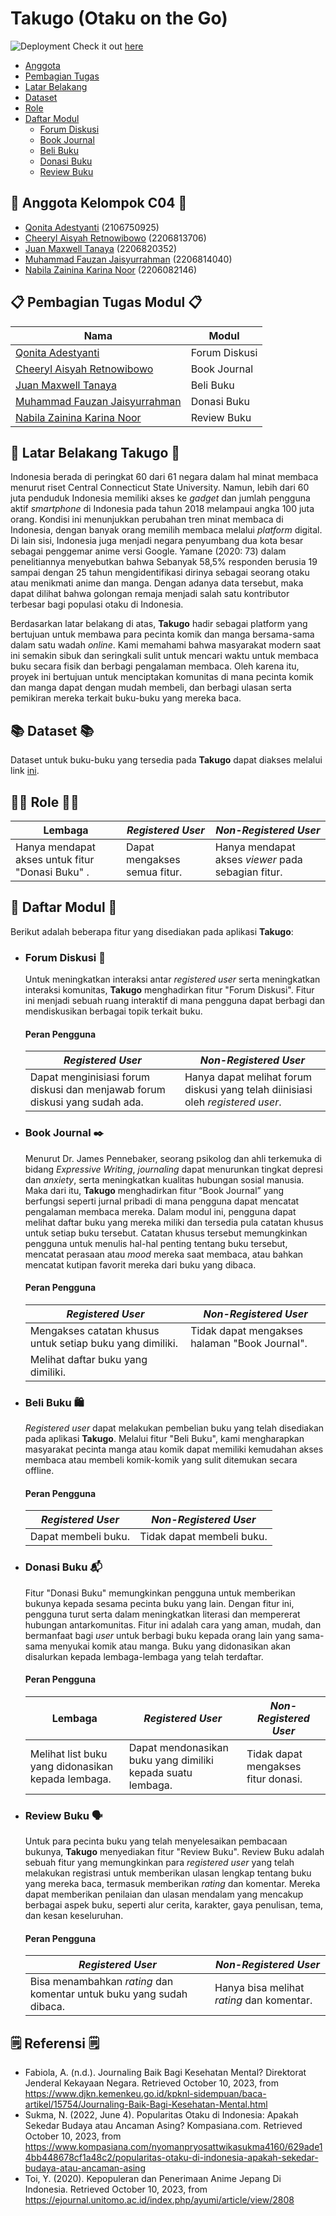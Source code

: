 # Takugo (Otaku on the Go)
![Deployment](https://github.com/PBP-C04/Takugo/actions/workflows/pbp-deploy.yml/badge.svg)
Check it out [here](http://takugo-c04-tk.pbp.cs.ui.ac.id/)

- [Anggota](#👥-anggota-kelompok-c04-👥)
- [Pembagian Tugas](#📋-pembagian-tugas-modul-📋)
- [Latar Belakang](#👘-latar-belakang-takugo-👘)
- [Dataset](#📚-dataset-📚)
- [Role](#🧑‍💻-role-🧑‍💻)
- [Daftar Modul](#📂-daftar-modul-📂)
    - [Forum Diskusi](#forum-diskusi-💬)
    - [Book Journal](#book-journal-✒️)
    - [Beli Buku](#beli-buku-🛍️)
    - [Donasi Buku](#donasi-buku-📬)
    - [Review Buku](#review-buku-🗣️)

## 👥 Anggota Kelompok C04 👥
- [Qonita Adestyanti](https://github.com/adestyantiqonita) (2106750925)
- [Cheeryl Aisyah Retnowibowo](https://github.com/cheerylaisyah) (2206813706)
- [Juan Maxwell Tanaya](https://github.com/MightyZanark) (2206820352)
- [Muhammad Fauzan Jaisyurrahman](https://github.com/fauzanjaisyu) (2206814040)
- [Nabila Zainina Karina Noor](https://github.com/nabilazainina) (2206082146)

## 📋 Pembagian Tugas Modul 📋
| Nama | Modul |
|------|-------|
| [Qonita Adestyanti](https://github.com/adestyantiqonita) | Forum Diskusi |
| [Cheeryl Aisyah Retnowibowo](https://github.com/cheerylaisyah) | Book Journal |
| [Juan Maxwell Tanaya](https://github.com/MightyZanark) | Beli Buku |
| [Muhammad Fauzan Jaisyurrahman](https://github.com/fauzanjaisyu) | Donasi Buku |
| [Nabila Zainina Karina Noor](https://github.com/nabilazainina) | Review Buku |

## 👘 Latar Belakang Takugo 👘
Indonesia berada di peringkat 60 dari 61 negara dalam hal minat membaca menurut riset Central Connecticut State University. Namun, lebih dari 60 juta penduduk Indonesia memiliki akses ke *gadget* dan jumlah pengguna aktif *smartphone* di Indonesia pada tahun 2018 melampaui angka 100 juta orang. Kondisi ini menunjukkan perubahan tren minat membaca di Indonesia, dengan banyak orang memilih membaca melalui *platform* digital. Di lain sisi, Indonesia juga menjadi negara penyumbang dua kota besar sebagai penggemar anime versi Google. Yamane (2020: 73) dalam penelitiannya menyebutkan bahwa Sebanyak 58,5% responden berusia 19 sampai dengan 25 tahun mengidentifikasi dirinya sebagai seorang otaku atau menikmati anime dan manga. Dengan adanya data tersebut, maka dapat dilihat bahwa golongan remaja menjadi salah satu kontributor terbesar bagi populasi otaku di Indonesia.

Berdasarkan latar belakang di atas, **Takugo** hadir sebagai platform yang bertujuan untuk membawa para pecinta komik dan manga bersama-sama dalam satu wadah *online*. Kami memahami bahwa masyarakat modern saat ini semakin sibuk dan seringkali sulit untuk mencari waktu untuk membaca buku secara fisik dan berbagi pengalaman membaca. Oleh karena itu, proyek ini bertujuan untuk menciptakan komunitas di mana pecinta komik dan manga dapat dengan mudah membeli, dan berbagi ulasan serta pemikiran mereka terkait buku-buku yang mereka baca.

## 📚 Dataset 📚
Dataset untuk buku-buku yang tersedia pada **Takugo** dapat diakses melalui link [ini](https://www.kaggle.com/datasets/nikhil1e9/myanimelist-anime-and-manga?select=MAL-manga.csv). 

## 🧑‍💻 Role 🧑‍💻
| Lembaga | *Registered User* | *Non-Registered User* |
| --- | --- | --- |
| Hanya mendapat akses untuk fitur "Donasi Buku" . | Dapat mengakses semua fitur. | Hanya mendapat akses *viewer* pada sebagian fitur. |

## 📂 Daftar Modul 📂
Berikut adalah beberapa fitur yang disediakan pada aplikasi **Takugo**:

* ### Forum Diskusi 💬
    Untuk meningkatkan interaksi antar *registered user* serta meningkatkan interaksi komunitas, **Takugo** menghadirkan fitur "Forum Diskusi". Fitur ini menjadi sebuah ruang interaktif di mana pengguna dapat berbagi dan mendiskusikan berbagai topik terkait buku.
    #### Peran Pengguna
    | *Registered User* | *Non-Registered User* |
    | --- | --- |
    | Dapat menginisiasi forum diskusi dan menjawab forum diskusi yang sudah ada. | Hanya dapat melihat forum diskusi yang telah diinisiasi oleh *registered user*. |

* ### Book Journal ✒️
    Menurut Dr. James Pennebaker, seorang psikolog dan ahli terkemuka di bidang *Expressive Writing*, *journaling* dapat menurunkan tingkat depresi dan *anxiety*, serta meningkatkan kualitas hubungan sosial manusia. Maka dari itu, **Takugo** menghadirkan fitur “Book Journal” yang berfungsi seperti jurnal pribadi di mana pengguna dapat mencatat pengalaman membaca mereka. Dalam modul ini, pengguna dapat melihat daftar buku yang mereka miliki dan tersedia pula catatan khusus untuk setiap buku tersebut. Catatan khusus tersebut memungkinkan pengguna untuk menulis hal-hal penting tentang buku tersebut, mencatat perasaan atau *mood* mereka saat membaca, atau bahkan mencatat kutipan favorit mereka dari buku yang dibaca.
    #### Peran Pengguna
    | *Registered User* | *Non-Registered User* |
    | --- | --- |
    | Mengakses catatan khusus untuk setiap buku yang dimiliki. | Tidak dapat mengakses halaman "Book Journal". |
    | Melihat daftar buku yang dimiliki. ||

* ### Beli Buku 🛍️
    *Registered user* dapat melakukan pembelian buku yang telah disediakan pada aplikasi **Takugo**. Melalui fitur "Beli Buku", kami mengharapkan masyarakat pecinta manga atau komik dapat memiliki kemudahan akses membaca atau membeli komik-komik yang sulit ditemukan secara offline.
    #### Peran Pengguna
    | *Registered User* | *Non-Registered User* |
    | --- | --- |
    | Dapat membeli buku. | Tidak dapat membeli buku. |

* ### Donasi Buku 📬
    Fitur "Donasi Buku" memungkinkan pengguna untuk memberikan bukunya kepada sesama pecinta buku yang lain. Dengan fitur ini, pengguna turut serta dalam meningkatkan literasi dan mempererat hubungan antarkomunitas. Fitur ini adalah cara yang aman, mudah, dan bermanfaat bagi *user* untuk berbagi buku kepada orang lain yang sama-sama menyukai komik atau manga. Buku yang didonasikan akan disalurkan kepada lembaga-lembaga yang telah terdaftar.
    #### Peran Pengguna
    | Lembaga | *Registered User* | *Non-Registered User* |
    | --- | --- | --- |
    | Melihat list buku yang didonasikan kepada lembaga. | Dapat mendonasikan buku yang dimiliki kepada suatu lembaga. | Tidak dapat mengakses fitur donasi. |

* ### Review Buku 🗣️
    Untuk para pecinta buku yang telah menyelesaikan pembacaan bukunya, **Takugo** menyediakan fitur "Review Buku". Review Buku adalah sebuah fitur yang memungkinkan para *registered user* yang telah melakukan registrasi untuk memberikan ulasan lengkap tentang buku yang mereka baca, termasuk memberikan *rating* dan komentar. Mereka dapat memberikan penilaian dan ulasan mendalam yang mencakup berbagai aspek buku, seperti alur cerita, karakter, gaya penulisan, tema, dan kesan keseluruhan.
    #### Peran Pengguna
    | *Registered User* | *Non-Registered User* |
    | --- | --- |
    | Bisa menambahkan *rating* dan komentar untuk buku yang sudah dibaca. | Hanya bisa melihat *rating* dan komentar. |

## 🗒️ Referensi 🗒️
- Fabiola, A. (n.d.). Journaling Baik Bagi Kesehatan Mental? Direktorat Jenderal Kekayaan Negara. Retrieved October 10, 2023, from https://www.djkn.kemenkeu.go.id/kpknl-sidempuan/baca-artikel/15754/Journaling-Baik-Bagi-Kesehatan-Mental.html 
- Sukma, N. (2022, June 4). Popularitas Otaku di Indonesia: Apakah Sekedar Budaya atau Ancaman Asing? Kompasiana.com. Retrieved October 10, 2023, from https://www.kompasiana.com/nyomanpryosattwikasukma4160/629ade14bb448678cf1a48c2/popularitas-otaku-di-indonesia-apakah-sekedar-budaya-atau-ancaman-asing
- Toi, Y. (2020). Kepopuleran dan Penerimaan Anime Jepang Di Indonesia.  Retrieved October 10, 2023, from https://ejournal.unitomo.ac.id/index.php/ayumi/article/view/2808 
